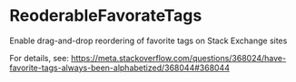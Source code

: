 # ReoderableFavorateTags
Enable drag-and-drop reordering of favorite tags on Stack Exchange sites

For details, see: https://meta.stackoverflow.com/questions/368024/have-favorite-tags-always-been-alphabetized/368044#368044
